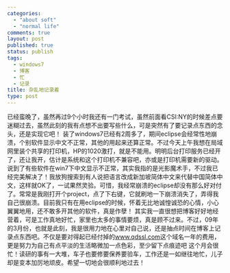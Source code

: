 ```yaml
--- 
categories: 
  - "about soft"
  - "normal life"
comments: true
layout: post
published: true
status: publish
tags: 
  - windows7
  - 博客
  - 忙
  - 记录
title: 杂乱地记录着
type: post
---
```

已经蛮晚了，虽然再过9个小时我还有一门考试，虽然前面看CSI:NY的时候差点要迷糊过去，虽然此刻的我有点想不出要写些什么，可是突然有了要记录点东西的念头，还是实现它吧！  装了windows7已经有2周多了，期间eclipse会经常性地崩溃，个别软件显示中文不正常，其他的用起来还算正常。不过今天上午我想在局域网里装个共享的打印机，HP的1020激打，就是不能用。明明后台打印服务已经开了，还让我开，估计是系统和这个打印机不兼容吧，亦或是打印机需要新的驱动。   <!--more-->  说到了有些软件在win7下中文显示不正常，其实我指的是光影魔术手，不过我已经完美解决了！我放狗搜索到有人说把语言改成新加坡简体中文来代替中国简体中文，这样就OK了，一试果然灵验。可惜，我经常崩溃的eclipse却没有那么好对付了。常常是我刚打开个project，点了下右键，它就刷地一下崩溃消失了，弄得我自己很崩溃。目前我只有在用eclipse的时候，怀着无比地诚惶诚恐的心情，小心翼翼地用，还不敢多开其他的软件，真是作孽！  其实我一直很想把博客好好地经营着，可是工作真地好忙，家里也太多的事情要烦，真是顾不过来。不过，09年的3月份，也就是此刻，我是很用力地在心里对自己说，还是抽点时间在博客上记录点东西吧。不仅是要对得起已经付掉的<a href="http://www.qdssl.com">www.qdssl.com</a>这个域名一年的费用，更是努力为自己有点平淡的生活略微加一点色彩，至少留下点痕迹吧  这个月会很忙！读研的事有一大堆，车子也要修要保养要验车，工作还是一如继往地忙，儿子却是变本加厉地顽皮。希望一切地会很顺利地过去！
